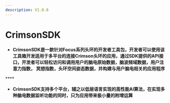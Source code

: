```yaml
---
description: V1.0.0
---
```


# CrimsonSDK

* **CrimsonSDK是⼀款针对Focus系列头环的开发者⼯具包，开发者可以使⽤该⼯具箱开发适⽤于多平台的连接Crimson头环的应⽤，通过SDK提供的API接⼝，开发者可以轻松访问和调⽤⽤户的脑电原始数据，脑波频域数据，⽤户注意⼒指数， 冥想指数，头环空间姿态数据，并构建与⽤户脑电相关的应⽤程序**

\*\*\*\*

* **CrimsonSDK⽀持多个平台，辅之以低层语⾔实现的⾼性能AI算法，在实现多种脑电数据监听功能的同时，只为应用带来极⼩量的附增运算**

